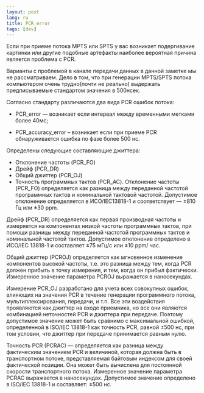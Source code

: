 ```yaml
---
layout: post
lang: ru
title: PCR_error
tags: [dev]
---
```


Если при приеме потока MPTS или SPTS у вас возникает подергивание картинки или другие подобные артефакты наиболее вероятная причина является проблема с PCR. 

<!-- more -->

Варианты с проблемой в канале передачи данных в данной заметке мы не рассматриваем. Дело в том, что при генерации MPTS/SPTS потока компьютером очень трудно(почти не реально) выдержать предписываемые стандартом значения в 500нсек.

Согласно стандарту различаются два вида PCR ошибок потока:  

 - PCR_error — возникает если интервал между временными метками более 40мс;

 - PCR_accuracy_error – возникает если при приеме PCR обнаруживается ошибка по фазе более 500 нс.

Определены следующие составляющие джиттера:  

 - Отклонение частоты (PCR_FO)
 - Дрейф (PCR_DR)
 - Общий джиттер (PCR_OJ)
 - Точность программных тактов (PCR_AC).
Отклонение частоты (PCR_FO) определяется как разница между переданной частотой программных тактов и номинальной тактовой частотой. Допустимое отклонение определяется в ИСО/IEC13818-1 и соответствует — ±810 Гц или ±30 ppm.  

Дрейф (PCR_DR) определяется как первая производная частоты и измеряется на компонентах низкой частоты программных тактов, при помощи разницы между переданной частотой программных тактов и номинальной частотой тактов. Допустимое отклонение определено в ИСО/IEC 13818-1 и составляет ±75 мГц/с или ±10 ppm/ час.  

Общий джиттер (PCROJ) определяется как мгновенное изменение компонентов высокой частоты, т.е. это разница между тем, когда PCR должен прибыть в точку измерения, и тем, когда он прибыл фактически. Измеренное значение параметра PCROJ выражается в наносекундах.  

Измерение PCR_OJ разработано для учета всех совокупных ошибок, влияющих на значения PCR в течение генерации программного потока, мультиплексирования, передачи, и т.п. Все эти воздействия проявляются как джиттер на входе приемника, но все они являются комбинацией неточностей PCR и джиттера при передаче. Поэтому допустимое значение может быть сравнимо с максимальной ошибкой, определенной в ISO/IEC 13818-1 как точность PCR, равной ±500 нс, при том условии, что джиттер при передаче принимается равным нулю.  

Точность PCR (PCRAC) — определяется как разница между фактическим значением PCR и величиной, которая должна быть в транспортном потоке, представляемая байтовым индексом для своей фактической позиции. Она может быть вычислена для постоянной скорости транспортного потока. Измеренное значение параметра PCRAC выражается в наносекундах. Допустимое значение определено в ISO/IEC 13818-1 и составляет: ±500 нс.  